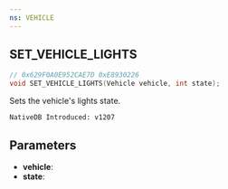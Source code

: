 ```yaml
---
ns: VEHICLE
---
```

## SET_VEHICLE_LIGHTS

```c
// 0x629F0A0E952CAE7D 0xE8930226
void SET_VEHICLE_LIGHTS(Vehicle vehicle, int state);
```

Sets the vehicle's lights state.

```
NativeDB Introduced: v1207
```

## Parameters
* **vehicle**:
* **state**:
